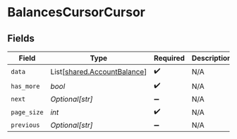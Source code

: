 # BalancesCursorCursor


## Fields

| Field                                                                | Type                                                                 | Required                                                             | Description                                                          | Example                                                              |
| -------------------------------------------------------------------- | -------------------------------------------------------------------- | -------------------------------------------------------------------- | -------------------------------------------------------------------- | -------------------------------------------------------------------- |
| `data`                                                               | List[[shared.AccountBalance](../../models/shared/accountbalance.md)] | :heavy_check_mark:                                                   | N/A                                                                  |                                                                      |
| `has_more`                                                           | *bool*                                                               | :heavy_check_mark:                                                   | N/A                                                                  | false                                                                |
| `next`                                                               | *Optional[str]*                                                      | :heavy_minus_sign:                                                   | N/A                                                                  |                                                                      |
| `page_size`                                                          | *int*                                                                | :heavy_check_mark:                                                   | N/A                                                                  | 15                                                                   |
| `previous`                                                           | *Optional[str]*                                                      | :heavy_minus_sign:                                                   | N/A                                                                  | YXVsdCBhbmQgYSBtYXhpbXVtIG1heF9yZXN1bHRzLol=                         |